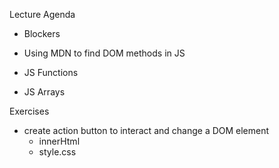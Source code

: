 Lecture Agenda

- Blockers

- Using MDN to find DOM methods in JS

- JS Functions

- JS Arrays



Exercises
 
 - create action button to interact and change a DOM element
	 - innerHtml
	 - style.css